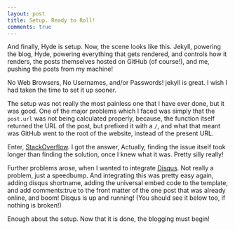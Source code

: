 ```yaml
---
layout: post
title: Setup. Ready to Roll!
comments: true
---
```


And finally, Hyde is setup. Now, the scene looks like this. Jekyll, powering the blog, Hyde, powering everything that gets rendered, and controls how it renders, the posts themselves hosted on GitHub (of course!), and me, pushing the posts from my machine!

No Web Browsers, No Usernames, and/or Passwords! jekyll is great. I wish I had taken the time to set it up sooner.

The setup was not really the most painless one that I have ever done, but it was good. One of the major problems which I faced was simply that the `post.url` was not being calculated properly, because, the function itself returned the URL of the post, but prefixed it with a `/`, and what that meant was GitHub went to the root of the website, instead of the present URL.

Enter, [StackOverflow](http://stackoverflow.com/questions/18427456/jekyll-using-relative-urls-for-post-url). I got the answer, Actually, finding the issue itself took longer than finding the solution, once I knew what it was. Pretty silly really!

Further problems arose, when I wanted to integrate [Disqus](http://disqus.com). Not really a problem, just a speedbump. And integrating this was pretty easy again, adding disqus shortname, adding the universal embed code to the template, and add comments:true to the front matter of the one post that was already online, and boom! Disqus is up and running! (You should see it below too, if nothing is broken!)

Enough about the setup. Now that it is done, the blogging must begin!